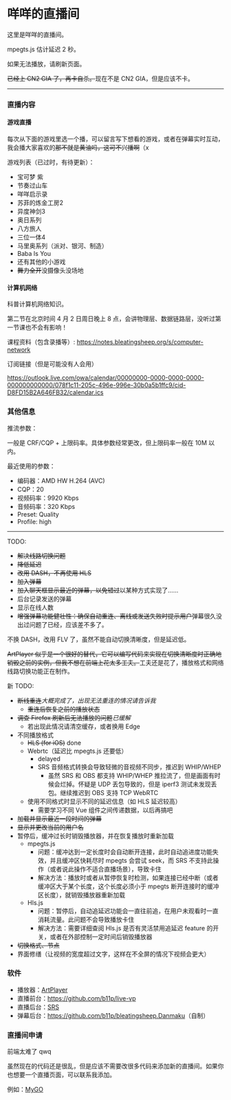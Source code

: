 # 咩咩的直播间

这里是咩咩的直播间。

<Live></Live>

mpegts.js 估计延迟 2 秒。

如果无法播放，请刷新页面。

~~已经上 CN2 GIA 了，再卡自杀。~~<span/>现在不是 CN2 GIA，但是应该不卡。

---
### 直播内容
#### 游戏直播
每次从下面的游戏里选一个播，可以留言写下想看的游戏，或者在弹幕实时互动，我会播大家喜欢的~~那不就是黄油吗，这可不兴播啊~~（x

游戏列表（已过时，有待更新）：

- 宝可梦 紫
- 节奏过山车
- 咩咩启示录
- 苏菲的炼金工房2
- 异度神剑3
- 奥日系列
- 八方旅人
- 三位一体4
- 马里奥系列（派对、银河、制造）
- Baba Is You
- 还有其他的小游戏
- ~~舞力全开~~没摄像头没场地

#### 计算机网络
科普计算机网络知识。

第二节在北京时间 4 月 2 日周日晚上 8 点，会讲物理层、数据链路层，没听过第一节课也不会有影响！

课程资料（包含录播等）: https://notes.bleatingsheep.org/s/computer-network

订阅链接（但是可能没有人会用）

https://outlook.live.com/owa/calendar/00000000-0000-0000-0000-000000000000/078f1c11-205c-496e-996e-30b0a5b1ffc9/cid-D8FD15B2A646FB32/calendar.ics

### 其他信息

推流参数：

一般是 CRF/CQP + 上限码率。具体参数经常更改，但上限码率一般在 10M 以内。

最近使用的参数：

- 编码器：AMD HW H.264 (AVC)
- CQP：20
- 视频码率：9920 Kbps
- 音频码率：320 Kbps
- Preset: Quality
- Profile: high

---
TODO:

- ~~解决线路切换问题~~
- ~~降低延迟~~
- ~~改用 DASH，不再使用 HLS~~
- ~~加入弹幕~~
- ~~加入聊天框显示最近的弹幕，以免错过~~以某种方式实现了……
- 后台记录发送的弹幕
- 显示在线人数
- ~~增强弹幕功能健壮性：确保自动重连、离线或发送失败时提示用户~~弹幕很久没出过问题了已经，应该差不多了。

不换 DASH，改用 FLV 了，虽然不能自动切换清晰度，但是延迟低。

~~ArtPlayer 似乎是一个很好的替代，它可以编写代码来实现在切换清晰度时正确地销毁之前的实例，但我不想在前端上花太多工夫。~~<span />工夫还是花了，播放格式和网络线路切换功能正在制作。

新 TODO:

- ~~断线重连~~*大概完成了，出现无法重连的情况请告诉我*
    - ~~重连后恢复之前的播放状态~~
- ~~调查 Firefox 刷新后无法播放的问题~~*已缓解*
    - 若出现此情况请清空缓存，或者换用 Edge
- 不同播放格式
    - ~~HLS (for iOS)~~ done
    - Webrtc（延迟比 mpegts.js 还要低）
        - delayed
        - SRS 音频格式转换会导致轻微的音视频不同步，推迟到 WHIP/WHEP
            - 虽然 SRS 和 OBS 都支持 WHIP/WHEP 推拉流了，但是画面有时候会烂掉。怀疑是 UDP 丢包导致的，但是 iperf3 测试未发现丢包。继续推迟到 OBS 支持 TCP WebRTC
    - 使用不同格式时显示不同的延迟信息（如 HLS 延迟较高）
        - 需要学习不同 Vue 组件之间传递数据，以后再搞吧
- ~~加载并显示最近一段时间的弹幕~~
- ~~显示并更改当前的用户名~~
- 暂停后，缓冲过长时销毁播放器，并在恢复播放时重新加载
    - mpegts.js
        - 问题：缓冲达到一定长度时会自动断开连接，此时自动追进度功能失效，并且缓冲区快耗尽时 mpegts 会尝试 seek，而 SRS 不支持此操作（或者说此操作不适合直播场景），导致卡住
        - 解决方法：播放时或者从暂停恢复时检测，如果连接已经中断（或者缓冲区大于某个长度，这个长度必须小于 mpegts 断开连接时的缓冲区长度），就销毁播放器重新加载
    - Hls.js
        - 问题：暂停后，自动追延迟功能会一直往前追，在用户未观看时一直消耗流量。此问题不会导致播放卡住
        - 解决方法：需要详细查阅 Hls.js 是否有灵活禁用追延迟 feature 的开关，或者在外部控制一定时间后销毁播放器
- ~~切换格式、节点~~
- 界面修缮（让视频的宽度超过文字，这样在不全屏的情况下视频会更大）

### 软件

- 播放器：[ArtPlayer](https://artplayer.org/document/)
- 直播前台：<https://github.com/b11p/live-vp>
- 直播后台：[SRS](https://github.com/ossrs/srs)
- 弹幕后台：<https://github.com/b11p/bleatingsheep.Danmaku>（自制）

### 直播间申请

前端太难了 qwq

虽然现在的代码还是很乱，但是应该不需要改很多代码来添加新的直播间。如果你也想要一个直播页面，可以联系我添加。

例如：[MyGO](/MyGO/README.md)